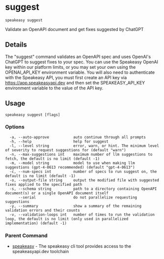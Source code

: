 # suggest
`speakeasy suggest`


Validate an OpenAPI document and get fixes suggested by ChatGPT

## Details

The "suggest" command validates an OpenAPI spec and uses OpenAI's ChatGPT to suggest fixes to your spec.
You can use the Speakeasy OpenAI key within our platform limits, or you may set your own using the OPENAI_API_KEY environment variable. You will also need to authenticate with the Speakeasy API,
you must first create an API key via https://app.speakeasyapi.dev and then set the SPEAKEASY_API_KEY environment variable to the value of the API key.

## Usage

```
speakeasy suggest [flags]
```

### Options

```
  -a, --auto-approve           auto continue through all prompts
  -h, --help                   help for suggest
  -l, --level string           error, warn, or hint. The minimum level of severity to request suggestions for (default "warn")
  -n, --max-suggestions int    maximum number of llm suggestions to fetch, the default is no limit (default -1)
  -m, --model string           model to use when making llm suggestions (gpt-4-0613 recommended) (default "gpt-4-0613")
  -c, --num-specs int          number of specs to run suggest on, the default is no limit (default -1)
  -o, --output-file string     output the modified file with suggested fixes applied to the specified path
  -s, --schema string          path to a directory containing OpenAPI document(s) or a single OpenAPI document itself
      --serial                 do not parallelize requesting suggestions
  -y, --summary                show a summary of the remaining validation errors and their counts
  -v, --validation-loops int   number of times to run the validation loop, the default is no limit (only used in parallelized implementation) (default -1)
```

### Parent Command

* [speakeasy](README.md)	 - The speakeasy cli tool provides access to the speakeasyapi.dev toolchain